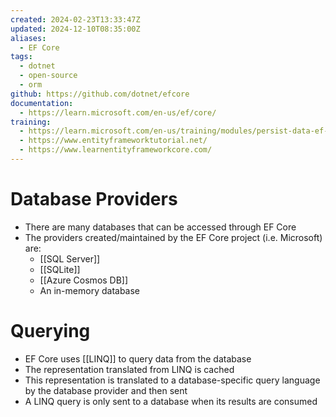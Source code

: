 ```yaml
---
created: 2024-02-23T13:33:47Z
updated: 2024-12-10T08:35:00Z
aliases:
  - EF Core
tags:
  - dotnet
  - open-source
  - orm
github: https://github.com/dotnet/efcore
documentation:
  - https://learn.microsoft.com/en-us/ef/core/
training:
  - https://learn.microsoft.com/en-us/training/modules/persist-data-ef-core/
  - https://www.entityframeworktutorial.net/
  - https://www.learnentityframeworkcore.com/
---
```

# Database Providers
- There are many databases that can be accessed through EF Core
- The providers created/maintained by the EF Core project (i.e. Microsoft) are:
	- [[SQL Server]]
	- [[SQLite]]
	- [[Azure Cosmos DB]]
	- An in-memory database
# Querying
- EF Core uses [[LINQ]] to query data from the database
- The representation translated from LINQ is cached
- This representation is translated to a database-specific query language by the database provider and then sent
- A LINQ query is only sent to a database when its results are consumed